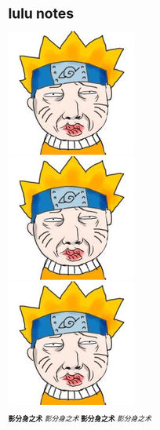 lulu notes
========================
![lulu](./_image/lulu.jpg)![lulu](./_image/lulu.jpg)![lulu](./_image/lulu.jpg)

**影分身之术**
*影分身之术*
__影分身之术__
_影分身之术_
